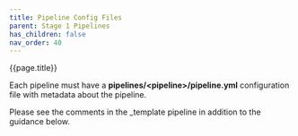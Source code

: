 ```yaml
---
title: Pipeline Config Files
parent: Stage 1 Pipelines
has_children: false
nav_order: 40
---
```


{{page.title}}

Each pipeline must have a **pipelines/\<pipeline\>/pipeline.yml**
configuration file with metadata about the pipeline.  

Please see the comments in the _template pipeline in addition 
to the guidance below.


